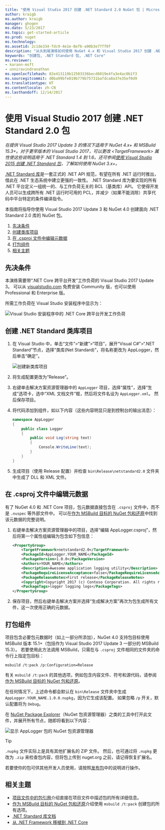 ```yaml
---
title: "使用 Visual Studio 2017 创建 .NET Standard 2.0 NuGet 包 | Microsoft Docs"
author: kraigb
ms.author: kraigb
manager: ghogen
ms.date: 5/23/2017
ms.topic: get-started-article
ms.prod: nuget
ms.technology: 
ms.assetid: 2c1de334-fdc9-4e1e-8ef6-a90b3e77ff0f
description: "从头到尾演练如何使用 NuGet 4.x 和 Visual Studio 2017 创建 .NET Standard 2.0 NuGet 包。"
keywords: "创建包, .NET Standard 包, .NET Core"
ms.reviewer:
- karann-msft
- unniravindranathan
ms.openlocfilehash: 82e413119b12503336becd6019e4fa3e4ac0b1f3
ms.sourcegitcommit: d0ba99bfe019b779b75731bafdca8a37e35ef0d9
ms.translationtype: HT
ms.contentlocale: zh-CN
ms.lasthandoff: 12/14/2017
---
```

# <a name="create-net-standard-20-packages-with-visual-studio-2017"></a>使用 Visual Studio 2017 创建 .NET Standard 2.0 包

*在提供 Visual Studio 2017 Update 3 的情况下适用于 NuGet 4.x+ 和 MSBuild 15.3+。对于更早版本的 Visual Studio 2017，可以更改 \<TargetFramework\> 属性使这些说明适用于 .NET Standard 1.4 到 1.6。还可参阅[使用 Visual Studio 2015 创建 .NET Standard 包](../guides/create-net-standard-packages-vs2015.md)，了解如何使用 NuGet 3.x+。*

[.NET Standard 库](https://docs.microsoft.com/dotnet/articles/standard/library)是一套正式的 .NET API 规范，有望在所有 .NET 运行时推出，借此在 .NET 生态系统中建立更强的一致性。 .NET Standard 库为要实现的所有 .NET 平台定义一组统一的、与工作负荷无关的 BCL（基类库）API。 它使得开发人员可以生成跨所有 .NET 运行时可用的 PCL，并减少（如果不能消除）共享代码中平台特定的条件编译指令。

本指南将指导你使用 Visual Studio 2017 Update 3 和 NuGet 4.0 创建面向 .NET Standard 2.0 库的 NuGet 包。

1. [先决条件](#pre-requisites)
1. [创建类库项目](#create-the-netstandard-class-library-project)
1. [在 .csproj 文件中编辑元数据](#edit-metadata-in-the-csproj-file)
1. [打包组件](#package-the-component)
1. [相关主题](#related-topics)

## <a name="pre-requisites"></a>先决条件

本演练需要带“.NET Core 跨平台开发”工作负荷的 Visual Studio 2017 Update 3。 可以从 [visualstudio.com](https://www.visualstudio.com/) 免费安装 Community 版，也可以使用 Professional 和 Enterprise 版。

所需工作负荷在 Visual Studio 安装程序中显示为：

![Visual Studio 安装程序中的 .NET Core 跨平台开发工作负荷](media/NuGet4-01-Workload.png)

## <a name="create-the-net-standard-class-library-project"></a>创建 .NET Standard 类库项目

1. 在 Visual Studio 中，单击“文件”>“新建”>“项目”，展开“Visual C#”>“.NET Standard”节点，选择“类库(Net Standard)”，将名称更改为 AppLogger，然后单击“确定”。

    ![创建新类库项目](media/NuGet4-02-NewProject.png)

1. 将生成配置更改为“Release”。
1. 右键单击解决方案资源管理器中的 `AppLogger` 项目，选择“属性”，选择“生成”选项卡，选中“XML 文档文件”框，然后将文件名设为 `AppLogger.xml`。 然后保存项目。

1. 将代码添加到组件，如以下内容（这些内容明显只是到控制台的输出消息）：

    ```cs
    namespace AppLogger
    {
        public class Logger
        {
            public void Log(string text)
            {
                Console.WriteLine(text);
            }
        }
    }
    ```

1. 生成项目（使用 Release 配置）并检查 `bin\Release\netstandard2.0` 文件夹中生成了 DLL 和 XML 文件。

## <a name="edit-metadata-in-the-csproj-file"></a>在 .csproj 文件中编辑元数据

有了 NuGet 4.0 和 .NET Core 项目，包元数据直接包含在 `.csproj` 文件中，而不是 `.nuspec` 等外部文件中。 可以在[作为 MSBuild 目标的 NuGet 包和还原](../schema/msbuild-targets.md#pack-target)中找到该元数据的完整说明。

1. 右键单击解决方案资源管理器中的项目，选择“编辑 AppLogger.csproj”，然后将第一个属性组编辑为包含如下包信息：

    ```xml
    <PropertyGroup>
        <TargetFramework>netstandard2.0</TargetFramework>
        <PackageId>AppLogger.YOUR_NAME</PackageId>
        <PackageVersion>1.0.0</PackageVersion>
        <Authors>YOUR_NAME</Authors>
        <Description>Awesome application logging utility</Description>
        <PackageRequireLicenseAcceptance>false</PackageRequireLicenseAcceptance>
        <PackageReleaseNotes>First release</PackageReleaseNotes>
        <Copyright>Copyright 2017 (c) Contoso Corporation. All rights reserved.</Copyright>
        <PackageTags>logger logging logs</PackageTags>
    </PropertyGroup>
    ```

1. 保存项目，然后右键单击解决方案并选择“生成解决方案”再次为包生成所有文件，这一次使用正确的元数据。


## <a name="package-the-component"></a>打包组件

项目包含必要包元数据时（如上一部分所添加），NuGet 4.0 支持包目标使用 MSBuild 版本 15.1+（包括作为 Visual Studio 2017 Update 3 一部分的 MSBuild 15.3）。 若要使用此方法调用 MSBuild，只需在与 `.csproj` 文件相同的文件夹的命令行上指定包目标：

    msbuild /t:pack /p:Configuration=Release

有关 `msbuild /t:pack` 的其他选项，例如包含内容文件、符号和源代码，请参阅[作为 MSBuild 目标的 NuGet 包和还原](../schema/msbuild-targets.md#pack-target)。

在任何情况下，上述命令都会默认在 `bin\Release` 文件夹中生成 `AppLogger.YOUR_NAME.1.0.0.nupkg`，因为它生成该配置。 如果忽略 `/p` 开关，默认配置将为 `Debug`。 

在 [NuGet Package Explorer](https://github.com/NuGetPackageExplorer/NuGetPackageExplorer)（NuGet 包资源管理器）之类的工具中打开此文件，并展开所有节点，随即将看到以下内容：

![显示 AppLogger 包的 NuGet 包资源管理器](media/NuGet4-03-PackageExplorer.png)

> [!Tip]
> `.nupkg` 文件实际上是具有其他扩展名的 ZIP 文件。 然后，也可通过将 `.nupkg` 更改为 `.zip` 来检查包内容，但将包上传到 nuget.org 之前，请记得恢复扩展名。

若要使你的包可供其他开发人员使用，请按照[发布包](../create-packages/publish-a-package.md)中的说明进行操作。

## <a name="related-topics"></a>相关主题

- [项目文件中的包引用](../consume-packages/package-references-in-project-files.md)介绍直接在项目文件中描述包的所有详细信息。
- [作为 MSBuild 目标的 NuGet 包和还原](../schema/msbuild-targets.md)介绍使用 `msbuild /t:pack` 创建包的所有选项。
- [.NET Standard 库文档](https://docs.microsoft.com/dotnet/articles/standard/library)
- [从 .NET Framework 移植到 .NET Core](https://docs.microsoft.com/dotnet/articles/core/porting/index)
